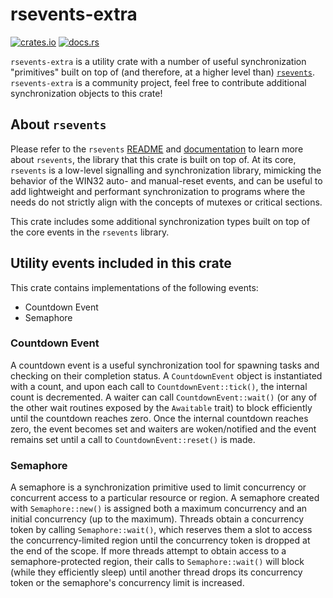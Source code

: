 # rsevents-extra

[![crates.io](https://img.shields.io/crates/v/rsevents-extra.svg)](https://crates.io/crates/rsevents-extra)
[![docs.rs](https://docs.rs/rsevents-extra/badge.svg)](https://docs.rs/rsevents-extra/latest/rsevents_extra)

`rsevents-extra` is a utility crate with a number of useful synchronization "primitives" built on top of (and therefore, at a higher level than) [`rsevents`](https://github.com/neosmart/rsevents/).
`rsevents-extra` is a community project, feel free to contribute additional synchronization objects to this crate!

## About `rsevents`

Please refer to the `rsevents` [README](https://github.com/neosmart/rsevents/) and [documentation](https://docs.rs/rsevents/latest/rsevents/) to learn more about `rsevents`, the library that this crate is built on top of.
At its core, `rsevents` is a low-level signalling and synchronization library, mimicking the behavior of the WIN32 auto- and manual-reset events, and can be useful to add lightweight and performant synchronization to programs where the needs do not strictly align with the concepts of mutexes or critical sections.

This crate includes some additional synchronization types built on top of the core events in the `rsevents` library.

## Utility events included in this crate

This crate contains implementations of the following events:

* Countdown Event
* Semaphore

### Countdown Event

A countdown event is a useful synchronization tool for spawning tasks and checking on their completion status.
A `CountdownEvent` object is instantiated with a count, and upon each call to `CountdownEvent::tick()`, the internal count is decremented.
A waiter can call `CountdownEvent::wait()` (or any of the other wait routines exposed by the `Awaitable` trait) to block efficiently until the countdown reaches zero.
Once the internal countdown reaches zero, the event becomes set and waiters are woken/notified and the event remains set until a call to `CountdownEvent::reset()` is made.

### Semaphore

A semaphore is a synchronization primitive used to limit concurrency or concurrent access to a particular resource or region.
A semaphore created with `Semaphore::new()` is assigned both a maximum concurrency and an initial concurrency (up to the maximum).
Threads obtain a concurrency token by calling `Semaphore::wait()`, which reserves them a slot to access the concurrency-limited region until the concurrency token is dropped at the end of the scope.
If more threads attempt to obtain access to a semaphore-protected region, their calls to `Semaphore::wait()` will block (while they efficiently sleep) until another thread drops its concurrency token or the semaphore's concurrency limit is increased.
